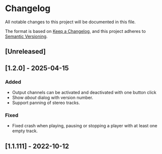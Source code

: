 # Changelog

All notable changes to this project will be documented in this file.

The format is based on [Keep a Changelog](https://keepachangelog.com/en/1.1.0/),
and this project adheres to [Semantic Versioning](https://semver.org/spec/v2.0.0.html).

## [Unreleased]

## [1.2.0] - 2025-04-15

### Added

* Output channels can be activated and deactivated with one button click
* Show *about* dialog with version number.
* Support panning of stereo tracks.

### Fixed

* Fixed crash when playing, pausing or stopping a player with at least one empty track.

## [1.1.111] - 2022-10-12
